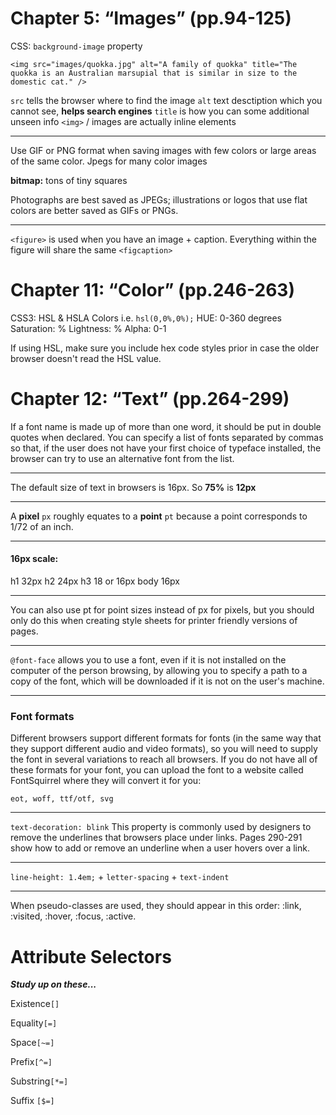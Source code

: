 # Chapter 5: “Images” (pp.94-125)

CSS: `background-image` property

`<img src="images/quokka.jpg" alt="A family of
quokka" title="The quokka is an Australian
marsupial that is similar in size to the
domestic cat." />`

`src` tells the browser where to find the image
`alt` text desctiption which you cannot see, **helps search engines**
`title` is how you can some additional unseen info
`<img>` / images are actually inline elements

---

Use GIF or PNG format when saving images with few colors or large areas of the same color.
Jpegs for many color images

**bitmap:** tons of tiny squares

Photographs are best saved as JPEGs; illustrations or logos that use flat colors are better saved as GIFs or PNGs.

---

`<figure>` is used when you have an image + caption. Everything within the figure will share the same `<figcaption>`


# Chapter 11: “Color” (pp.246-263)

CSS3: HSL & HSLA Colors i.e. `hsl(0,0%,0%);`
HUE: 0-360 degrees
Saturation: %
Lightness: %
Alpha: 0-1

If using HSL, make sure you include hex code styles prior in case the older browser doesn't read the HSL value.


# Chapter 12: “Text” (pp.264-299)

If a font name is made up of more than one word, it should be put in double quotes when declared.
You can specify a list of fonts separated by commas so that, if the user does not have your first choice of typeface installed, the browser can try to use an alternative font from the list.

---

The default size of text in browsers is 16px. So **75%** is **12px**

---

A **pixel** `px` roughly equates to a **point** `pt` because a point corresponds to 1/72 of an inch.

---

#### 16px scale:

h1 32px
h2 24px
h3 18 or 16px
body 16px

---

You can also use pt for point sizes instead of px for pixels, but you should only do this when creating style sheets for printer friendly
versions of pages.

---

`@font-face` allows you to use a font, even if it is not installed on the computer of the person browsing, by allowing you to specify a path to a copy of the font, which will be downloaded if
it is not on the user's machine.

---

### Font formats

Different browsers support different formats for fonts (in the same way that they support different audio and video formats), so you will need to supply the font in several variations to reach all browsers. If you do not have all of these formats for your font, you can upload the font to a website called FontSquirrel where they will convert it for you:

`eot, woff, ttf/otf, svg`

---

`text-decoration: blink`
This property is commonly
used by designers to remove
the underlines that browsers
place under links. Pages 290-291
show how to add or remove an
underline when a user hovers
over a link.

---

`line-height: 1.4em;` + `letter-spacing` + `text-indent`

---

When pseudo-classes are used, they should appear in this order: :link, :visited, :hover, :focus, :active.

# Attribute Selectors

***Study up on these...***

Existence`[]`

Equality`[=]`

Space`[~=]`

Prefix`[^=]`

Substring`[*=]`

Suffix `[$=]`